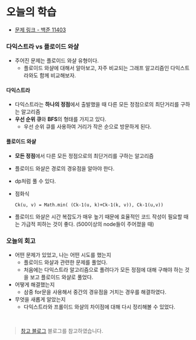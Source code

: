 # 오늘의 학습 

- [문제 링크 - 백준 11403](https://www.acmicpc.net/problem/11403)

### 다익스트라 vs 플로이드 와샬

- 주어진 문제는 플로이드 와샬 유형이다. 
  - 플로이드 와샬에 대해서 알아보고, 자주 비교되는 그래프 알고리즘인 다익스트라와도 함께 비교해보자. 

#### 다익스트라 

- 다익스트라는 **하나의 정점**에서 출발했을 때 다른 모든 정점으로의 최단거리를 구하는 알고리즘 
- **우선 순위 큐**와 **BFS**의 형태를 가지고 있다.  
  - 우선 순위 큐를 사용하여 거리가 작은 순으로 방문하게 된다. 

#### 플로이드 와샬 

- **모든 정점**에서 다른 모든 정점으로의 최단거리를 구하는 알고리즘 
- 플로이드 와샬은 경로의 경유점을 알아야 한다. 
- dp처럼 풀 수 있다. 
- 점화식 
    ```
    Ck(u, v) = Math.min( (Ck-1(u, k)+Ck-1(k, v)), Ck-1(u,v))
    ```

- 플로이드 와샬은 시간 복잡도가 매우 높기 때문에 효율적인 코드 작성이 필요할 때는 가급적 피하는 것이 좋다. (500이상의 node들이 주어졌을 때)

### 오늘의 회고
  - 어떤 문제가 있었고, 나는 어떤 시도를 했는지 
    - 플로이드 와샬과 관련한 문제를 풀었다. 
    - 처음에는 다익스트라 알고리즘으로 풀려다가 모든 정점에 대해 구해야 하는 것을 보고 플로이드 와샬로 풀었다. 
  - 어떻게 해결했는지 
    - 삼중 for문을 사용해서 중간의 경유점을 거치는 경우를 해결하였다. 
  - 무엇을 새롭게 알았는지
    - 다익스트라와 프롤이드 와샬의 차이점에 대해 다시 정리해볼 수 있었다. 

<br>

> [참고 블로그](https://loosie.tistory.com/146) 블로그를 참고하였습니다. 